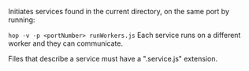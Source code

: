 Initiates services found in the current directory, on the same port by running: 

``hop -v -p <portNumber> runWorkers.js``
Each service runs on a different worker and they can communicate.

Files that describe a service must have a ".service.js" extension.
